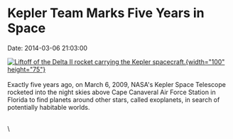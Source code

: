 Kepler Team Marks Five Years in Space
=====================================

Date: 2014-03-06 21:03:00

[![Liftoff of the Delta II rocket carrying the Kepler
spacecraft.](http://www.jpl.nasa.gov/images/kepler/20140306/kepler20140306-226.jpg){width="100"
height="75"}](http://www.jpl.nasa.gov/news/news.cfm?release=2014-074&rn=news.xml&rst=4072)\
\
Exactly five years ago, on March 6, 2009, NASA\'s Kepler Space Telescope
rocketed into the night skies above Cape Canaveral Air Force Station in
Florida to find planets around other stars, called exoplanets, in search
of potentially habitable worlds.

\
\
